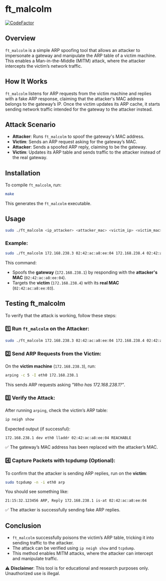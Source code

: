# ft\_malcolm
[![CodeFactor](https://www.codefactor.io/repository/github/israelr1099/ft_malcolm/badge)](https://www.codefactor.io/repository/github/israelr1099/ft_malcolm)
## Overview

`ft_malcolm` is a simple ARP spoofing tool that allows an attacker to impersonate a gateway and manipulate the ARP table of a victim machine. This enables a Man-in-the-Middle (MITM) attack, where the attacker intercepts the victim’s network traffic.

## How It Works

`ft_malcolm` listens for ARP requests from the victim machine and replies with a fake ARP response, claiming that the attacker's MAC address belongs to the gateway’s IP. Once the victim updates its ARP cache, it starts sending network traffic intended for the gateway to the attacker instead.

## Attack Scenario

- **Attacker**: Runs `ft_malcolm` to spoof the gateway's MAC address.
- **Victim**: Sends an ARP request asking for the gateway’s MAC.
- **Attacker**: Sends a spoofed ARP reply, claiming to be the gateway.
- **Victim**: Updates its ARP table and sends traffic to the attacker instead of the real gateway.

## Installation

To compile `ft_malcolm`, run:

```sh
make
```

This generates the `ft_malcolm` executable.

## Usage

```sh
sudo ./ft_malcolm <ip_attacker> <attacker_mac> <victim_ip> <victim_mac>
```

### Example:

```sh
sudo ./ft_malcolm 172.168.238.3 02:42:ac:a8:ee:04 172.168.238.4 02:42:ac:a8:ee:03
```

This command:

- Spoofs the **gateway** (`172.168.238.1`) by responding with the **attacker's MAC** (`02:42:ac:a8:ee:04`).
- Targets the **victim** (`172.168.238.4`) with its **real MAC** (`02:42:ac:a8:ee:03`).

## Testing ft\_malcolm

To verify that the attack is working, follow these steps:

### 1️⃣ Run `ft_malcolm` on the Attacker:

```sh
sudo ./ft_malcolm 172.168.238.3 02:42:ac:a8:ee:04 172.168.238.4 02:42:ac:a8:ee:03
```

### 2️⃣ Send ARP Requests from the Victim:

On the **victim machine** (`172.168.238.3`), run:

```sh
arping -c 5 -I eth0 172.168.238.1
```

This sends ARP requests asking *"Who has 172.168.238.1?"*.

### 3️⃣ Verify the Attack:

After running `arping`, check the victim’s ARP table:

```sh
ip neigh show
```

Expected output (if successful):

```
172.168.238.1 dev eth0 lladdr 02:42:ac:a8:ee:04 REACHABLE
```

✅ The gateway’s MAC address has been replaced with the attacker’s MAC.

### 4️⃣ Capture Packets with tcpdump (Optional):

To confirm that the attacker is sending ARP replies, run on the **victim**:

```sh
sudo tcpdump -n -i eth0 arp
```

You should see something like:

```
21:15:32.123456 ARP, Reply 172.168.238.1 is-at 02:42:ac:a8:ee:04
```

✅ The attacker is successfully sending fake ARP replies.

## Conclusion

- `ft_malcolm` successfully poisons the victim’s ARP table, tricking it into sending traffic to the attacker.
- The attack can be verified using `ip neigh show` and `tcpdump`.
- This method enables MITM attacks, where the attacker can intercept and manipulate traffic.

⚠ **Disclaimer**: This tool is for educational and research purposes only. Unauthorized use is illegal.

[def]: https://www.codefactor.io/repository/github/israelr1099/ft_malcolm
